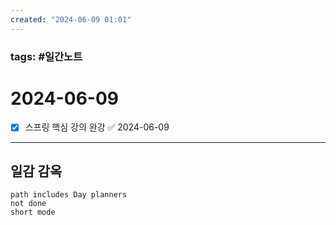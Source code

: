 ```yaml
---
created: "2024-06-09 01:01"
---
```


### tags: #일간노트
  
# 2024-06-09 
- [x] 스프링 핵심 강의 완강 ✅ 2024-06-09
  
---  
## 일감 감옥  
```tasks  
path includes Day planners
not done  
short mode  
```